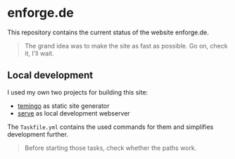 # enforge.de

This repository contains the current status of the website enforge.de.

> The grand idea was to make the site as fast as possible. Go on, check it, I'll wait.

## Local development

I used my own two projects for building this site:
- [temingo](https://github.com/tillhoff/temingo) as static site generator
- [serve](https://github.com/tillhoff/serve) as local development webserver

The `Taskfile.yml` contains the used commands for them and simplifies development further.
> Before starting those tasks, check whether the paths work.
